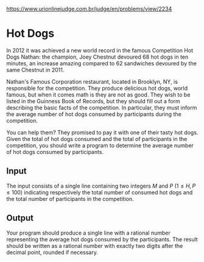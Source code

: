 https://www.urionlinejudge.com.br/judge/en/problems/view/2234

# Hot Dogs

In 2012 it was achieved a new world record in the famous Competition Hot Dogs
Nathan: the champion, Joey Chestnut devoured 68 hot dogs in ten minutes, an
increase amazing compared to 62 sandwiches devoured by the same Chestnut in
2011.

Nathan's Famous Corporation restaurant, located in Brooklyn, NY, is
responsible for the competition. They produce delicious hot dogs, world
famous, but when it comes math is they are not as good. They wish to be listed
in the Guinness Book of Records, but they should fill out a form describing
the basic facts of the competition. In particular, they must inform the
average number of hot dogs consumed by participants during the competition.

You can help them? They promised to pay it with one of their tasty hot dogs.
Given the total of hot dogs consumed and the total of participants in the
competition, you should write a program to determine the average number of hot
dogs consumed by participants.

## Input

The input consists of a single line containing two integers $M$ and $P$ ($1
\leq H, P \leq 100$) indicating respectively the total number of consumed hot
dogs and the total number of participants in the competition.

## Output

Your program should produce a single line with a rational number representing
the average hot dogs consumed by the participants. The result should be
written as a rational number with exactly two digits after the decimal point,
rounded if necessary.
